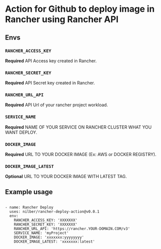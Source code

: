 # Action for Github to deploy image in Rancher using Rancher API

## Envs

### `RANCHER_ACCESS_KEY`

**Required** API Access key created in Rancher.

### `RANCHER_SECRET_KEY`

**Required** API Secret key created in Rancher.

### `RANCHER_URL_API`

**Required** API Url of your rancher project workload.

### `SERVICE_NAME`

**Required** NAME OF YOUR SERVICE ON RANCHER CLUSTER WHAT YOU WANT DEPLOY.

### `DOCKER_IMAGE`

**Required** URL TO YOUR DOCKER IMAGE (Ex: AWS or DOCKER REGISTRY).

### `DOCKER_IMAGE_LATEST`

**Optional** URL TO YOUR DOCKER IMAGE WITH LATEST TAG.


## Example usage
`````
  
- name: Rancher Deploy
  uses: nilber/rancher-deploy-action@v0.0.1
  env:
    RANCHER_ACCESS_KEY: 'XXXXXXX'
    RANCHER_SECRET_KEY: 'XXXXXXX'
    RANCHER_URL_API: 'https://rancher.YOUR-DOMAIN.COM/v3'
    SERVICE_NAME: 'myProject'
    DOCKER_IMAGE: 'xxxxxxx:yyyyyyyy'
    DOCKER_IMAGE_LATEST: 'xxxxxxx:latest'
